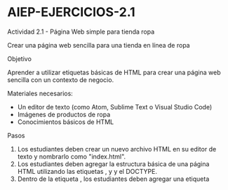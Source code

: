 # AIEP-EJERCICIOS-2.1

Actividad 2.1 - Página Web simple para tienda ropa

Crear una página web sencilla para una tienda en línea de ropa

Objetivo

Aprender a utilizar etiquetas básicas de HTML para crear una página web sencilla con un contexto de negocio.

Materiales necesarios:

- Un editor de texto (como Atom, Sublime Text o Visual Studio Code)
- Imágenes de productos de ropa
- Conocimientos básicos de HTML

Pasos

1. Los estudiantes deben crear un nuevo archivo HTML en su editor de texto y nombrarlo como "index.html".
2. Los estudiantes deben agregar la estructura básica de una página HTML utilizando las etiquetas <html>, <head> y <body> y el DOCTYPE.
3. Dentro de la etiqueta <head>, los estudiantes deben agregar una etiqueta <title> con el nombre de la tienda en línea.
4. Dentro de la etiqueta <body>, los estudiantes deben agregar un encabezado utilizando la etiqueta <h1> con el nombre de la tienda en línea.
5. Los estudiantes deben agregar un párrafo utilizando la etiqueta <p> para describir brevemente la tienda en línea de ropa.
6. Los estudiantes deben agregar una imagen utilizando la etiqueta <img> para mostrar un producto de ropa. Deben agregar el atributo "src" para indicar la ruta de la imagen y el atributo "alt" para proporcionar una descripción alternativa de la imagen.
7. Los estudiantes deben agregar un enlace utilizando la etiqueta <a> para dirigir a los usuarios a una página de productos de ropa. Deben agregar el atributo "href" para indicar la dirección URL de la página de productos.
8. Los estudiantes deben agregar una lista utilizando la etiqueta <ul> y <li> para mostrar algunos categorías de ropa disponibles en la tienda en línea.
9. Tenga en mente evitar la Divitis y usar etiquetas semánticas como <header>, <footer>, <section> y similares.
10. Los estudiantes deben validar su código usando el validador de la W3C
11. Desplegar en Github Pages y compartir el enlace